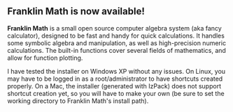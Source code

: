 ## Franklin Math is now available! ##

**Franklin Math** is a small open source computer algebra system (aka fancy calculator), designed to be fast and handy for quick calculations.  It handles some symbolic algebra and manipulation, as well as high-precision numeric calculations.  The built-in functions cover several fields of mathematics, and allow for function plotting.

I have tested the installer on Windows XP without any issues.  On Linux, you may have to be logged in as a root/administrator to have shortcuts created properly.  On a Mac, the installer (generated with IzPack) does not support shortcut creation yet, so you will have to make your own (be sure to set the working directory to Franklin Math's install path).